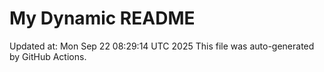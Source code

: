 # My Dynamic README
Updated at: Mon Sep 22 08:29:14 UTC 2025
This file was auto-generated by GitHub Actions.
